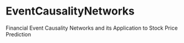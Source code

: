 # EventCausalityNetworks
Financial Event Causality Networks and its Application to Stock Price Prediction

